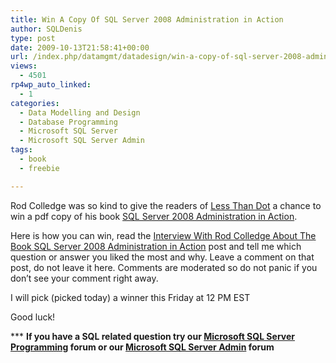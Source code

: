 ```yaml
---
title: Win A Copy Of SQL Server 2008 Administration in Action
author: SQLDenis
type: post
date: 2009-10-13T21:58:41+00:00
url: /index.php/datamgmt/datadesign/win-a-copy-of-sql-server-2008-administra/
views:
  - 4501
rp4wp_auto_linked:
  - 1
categories:
  - Data Modelling and Design
  - Database Programming
  - Microsoft SQL Server
  - Microsoft SQL Server Admin
tags:
  - book
  - freebie

---
```

Rod Colledge was so kind to give the readers of [Less Than Dot][1] a chance to win a pdf copy of his book [SQL Server 2008 Administration in Action][2]. 

Here is how you can win, read the [Interview With Rod Colledge About The Book SQL Server 2008 Administration in Action][3] post and tell me which question or answer you liked the most and why. Leave a comment on that post, do not leave it here. Comments are moderated so do not panic if you don&#8217;t see your comment right away.

I will pick (picked today) a winner this Friday at 12 PM EST

Good luck!



\*** **If you have a SQL related question try our [Microsoft SQL Server Programming][4] forum or our [Microsoft SQL Server Admin][5] forum**<ins></ins>

 [1]: http://ltd.local/
 [2]: http://www.amazon.com/gp/product/193398872X?ie=UTF8&tag=sql08-20&linkCode=as2&camp=1789&creative=390957&creativeASIN=193398872X
 [3]: /index.php/DataMgmt/DBAdmin/MSSQLServerAdmin/interview-with-rod-colledge-about-the-bo
 [4]: http://forum.ltd.local/viewforum.php?f=17
 [5]: http://forum.ltd.local/viewforum.php?f=22